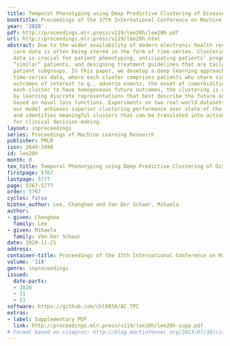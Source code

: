 ```yaml
---
title: Temporal Phenotyping using Deep Predictive Clustering of Disease Progression
booktitle: Proceedings of the 37th International Conference on Machine Learning
year: '2020'
pdf: http://proceedings.mlr.press/v119/lee20h/lee20h.pdf
url: http://proceedings.mlr.press/v119/lee20h.html
abstract: Due to the wider availability of modern electronic health records, patient
  care data is often being stored in the form of time-series. Clustering such time-series
  data is crucial for patient phenotyping, anticipating patients’ prognoses by identifying
  “similar” patients, and designing treatment guidelines that are tailored to homogeneous
  patient subgroups. In this paper, we develop a deep learning approach for clustering
  time-series data, where each cluster comprises patients who share similar future
  outcomes of interest (e.g., adverse events, the onset of comorbidities). To encourage
  each cluster to have homogeneous future outcomes, the clustering is carried out
  by learning discrete representations that best describe the future outcome distribution
  based on novel loss functions. Experiments on two real-world datasets show that
  our model achieves superior clustering performance over state-of-the-art benchmarks
  and identifies meaningful clusters that can be translated into actionable information
  for clinical decision-making.
layout: inproceedings
series: Proceedings of Machine Learning Research
publisher: PMLR
issn: 2640-3498
id: lee20h
month: 0
tex_title: Temporal Phenotyping using Deep Predictive Clustering of Disease Progression
firstpage: 5767
lastpage: 5777
page: 5767-5777
order: 5767
cycles: false
bibtex_author: Lee, Changhee and Van Der Schaar, Mihaela
author:
- given: Changhee
  family: Lee
- given: Mihaela
  family: Van Der Schaar
date: 2020-11-21
address: 
container-title: Proceedings of the 37th International Conference on Machine Learning
volume: '119'
genre: inproceedings
issued:
  date-parts:
  - 2020
  - 11
  - 21
software: https://github.com/chl8856/AC_TPC
extras:
- label: Supplementary PDF
  link: http://proceedings.mlr.press/v119/lee20h/lee20h-supp.pdf
# Format based on citeproc: http://blog.martinfenner.org/2013/07/30/citeproc-yaml-for-bibliographies/
---
```

